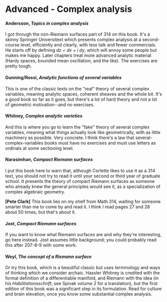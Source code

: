# Advanced - Complex analysis

#### Andersson, *Topics in complex analysis*

I got through the non-Riemann surfaces part of 314 on this book.  It's a skinny Springer
Universitext which presents complex analysis at a second-course level, efficiently and clearly,
with less talk and fewer commercials.  He starts off by defining *dz = dx + i dy*, which will
annoy some people but makes me happy.  Later chapters treat more advanced analytic material
(Hardy spaces, bounded mean oscillation, and the like).  The exercises are pretty tough.

#### Gunning/Rossi, *Analytic functions of several variables*

This is one of the classic texts on the "real" theory of several complex variables, meaning
analytic spaces, coherent sheaves and the whole bit.  It's a good book so far as it goes, but
there's a lot of hard theory and not a lot of geometric motivation--and no exercises.

#### Whitney, *Complex analytic varieties*

And this is where you go to learn the "fake" theory of several complex variables, meaning what
things actually look like geometrically, with as little machinery as possible.  Very concrete.
I think there's a law that several-complex-variables books must have no exercises and must use
letters as ordinals at some sectioning level.

#### Narasimhan, *Compact Riemann surfaces*

I put this book here to warn that, although Corlette likes to use it as a 314 text, you should
not try to read it until your second or third year of graduate school.  It presents the theory
of compact Riemann surfaces as someone who already knew the general principles would see it, as
a specialization of complex algebraic geometry.

**[Pete Clark]** This book lies on my shelf from Math 314, waiting for someone smarter than me
to come by and read it.  I think I read pages 27 and 28 about 50 times, but that's about it.

#### Jost, *Compact Riemann surfaces*

If you want to know what Riemann surfaces are and why they're interesting, go here instead.
Jost assumes little background; you could probably read this after 207-8-9 with some work.

#### Weyl, *The concept of a Riemann surface*

Or try this book, which is a beautiful classic but uses terminology and ways of thinking which
we consider archaic.  Hassler Whitney is credited with the formal definition of a
differentiable manifold, and Riemann with the idea (in his *Habilitationsschrift*; see Spivak
volume 2 for a translation), but the first edition of this book was a significant step in its
formulation.  Read for culture and brain elevation, once you know some substantial complex
analysis.
